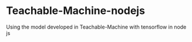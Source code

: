 # Teachable-Machine-nodejs
Using the model developed in Teachable-Machine with tensorflow in node js
